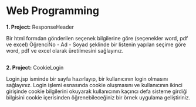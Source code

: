 # Web Programming

**1. Project:** ResponseHeader

Bir html formdan gönderilen seçenek bilgilerine göre (seçenekler word, pdf ve excel) ÖğrenciNo - Ad - Soyad şeklinde bir listenin yapılan seçime göre word, pdf ve excel olarak üretilmesini sağlayınız.
## 
**2. Project:** CookieLogin

Login.jsp isminde bir sayfa hazırlayıp, bir kullanıcının login olmasını sağlayınız. Login işlemi esnasında cookie oluşmasını ve kullanıcının ikinci girişinde cookie bilgilerini okuyarak kullanıcının kaçıncı defa sisteme girdiği bilgisini cookie içerisinden öğrenebileceğiniz bir örnek uygulama geliştiriniz.
## 

